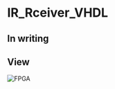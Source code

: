 # IR_Rceiver_VHDL

## In writing

## View

![FPGA](https://user-images.githubusercontent.com/46035021/141487717-7188ceaa-7e9b-4744-ae44-8cae39bbb170.png)
